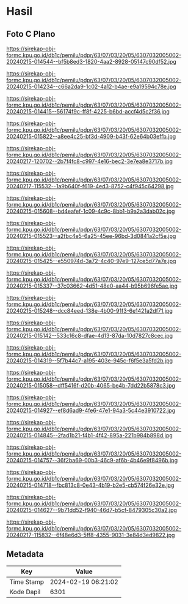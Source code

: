 # Hasil

## Foto C Plano

https://sirekap-obj-formc.kpu.go.id/db1c/pemilu/pdpr/63/07/03/20/05/6307032005002-20240215-014544--bf5b8ed3-1820-4aa2-8928-05147c90df52.jpg

https://sirekap-obj-formc.kpu.go.id/db1c/pemilu/pdpr/63/07/03/20/05/6307032005002-20240215-014234--c66a2da9-1c02-4a12-b4ae-e9a19594c78e.jpg

https://sirekap-obj-formc.kpu.go.id/db1c/pemilu/pdpr/63/07/03/20/05/6307032005002-20240215-014415--56174f9c-ff8f-4225-b6bd-accf4d5c2f36.jpg

https://sirekap-obj-formc.kpu.go.id/db1c/pemilu/pdpr/63/07/03/20/05/6307032005002-20240215-015822--a8ee4c25-bf3d-4909-b43f-62e64b03effb.jpg

https://sirekap-obj-formc.kpu.go.id/db1c/pemilu/pdpr/63/07/03/20/05/6307032005002-20240217-120702--2b7f4fc8-c997-4e16-bec2-3e7ea8e3717b.jpg

https://sirekap-obj-formc.kpu.go.id/db1c/pemilu/pdpr/63/07/03/20/05/6307032005002-20240217-115532--1a9b640f-f619-4ed3-8752-c4f945c64298.jpg

https://sirekap-obj-formc.kpu.go.id/db1c/pemilu/pdpr/63/07/03/20/05/6307032005002-20240215-015608--bd4eafef-1c09-4c9c-8bb1-b9a2a3dab02c.jpg

https://sirekap-obj-formc.kpu.go.id/db1c/pemilu/pdpr/63/07/03/20/05/6307032005002-20240215-015523--a2fbc4e5-6a25-45ee-96bd-3d0841a2cf5e.jpg

https://sirekap-obj-formc.kpu.go.id/db1c/pemilu/pdpr/63/07/03/20/05/6307032005002-20240215-015425--e550974d-3a72-4c40-97e9-127ce5d77a7e.jpg

https://sirekap-obj-formc.kpu.go.id/db1c/pemilu/pdpr/63/07/03/20/05/6307032005002-20240215-015337--37c03662-4d51-48e0-aa44-b95b696fe5ae.jpg

https://sirekap-obj-formc.kpu.go.id/db1c/pemilu/pdpr/63/07/03/20/05/6307032005002-20240215-015248--dcc84eed-138e-4b00-91f3-6e1421a2df71.jpg

https://sirekap-obj-formc.kpu.go.id/db1c/pemilu/pdpr/63/07/03/20/05/6307032005002-20240215-015142--533c16c8-dfae-4d13-87da-10d7827c8cec.jpg

https://sirekap-obj-formc.kpu.go.id/db1c/pemilu/pdpr/63/07/03/20/05/6307032005002-20240215-014319--5f7b44c7-a195-403e-945c-f6f5e3a5fd2b.jpg

https://sirekap-obj-formc.kpu.go.id/db1c/pemilu/pdpr/63/07/03/20/05/6307032005002-20240215-015058--dff5416f-d20b-4065-be4b-7dd22b5878c3.jpg

https://sirekap-obj-formc.kpu.go.id/db1c/pemilu/pdpr/63/07/03/20/05/6307032005002-20240215-014927--ef8d6ad9-4fe6-47e1-94a3-5c44e3910722.jpg

https://sirekap-obj-formc.kpu.go.id/db1c/pemilu/pdpr/63/07/03/20/05/6307032005002-20240215-014845--2fad1b21-f4b1-4f42-895a-221b984b898d.jpg

https://sirekap-obj-formc.kpu.go.id/db1c/pemilu/pdpr/63/07/03/20/05/6307032005002-20240215-014757--36f2ba69-00b3-46c9-af6b-4b46e9f8496b.jpg

https://sirekap-obj-formc.kpu.go.id/db1c/pemilu/pdpr/63/07/03/20/05/6307032005002-20240215-014718--fbc813c8-0e43-4b19-b2e5-cb574f26e32e.jpg

https://sirekap-obj-formc.kpu.go.id/db1c/pemilu/pdpr/63/07/03/20/05/6307032005002-20240215-014627--9b71dd52-f940-46d7-b5cf-8479305c30a2.jpg

https://sirekap-obj-formc.kpu.go.id/db1c/pemilu/pdpr/63/07/03/20/05/6307032005002-20240217-115832--6f48e6d3-5ff8-4355-9031-3e84d3ed9822.jpg


## Metadata

| Key        | Value               |
| ---------- | ------------------- |
| Time Stamp | 2024-02-19 06:21:02 |
| Kode Dapil | 6301                |



